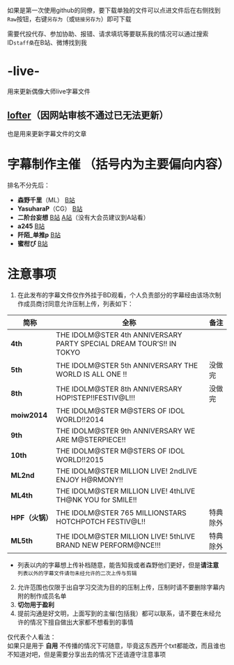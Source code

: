 如果是第一次使用github的同僚，要下载单独的文件可以点进文件后在右侧找到`Raw`按钮，右键`另存为`（或`链接另存为`）即可下载  

需要代投代存、参加协助、报错、请求填坑等要联系我的情况可以通过搜索ID`staff桑`在B站、微博找到我

# -live-
用来更新偶像大师live字幕文件
## [lofter](https://staffsang.lofter.com/post/1f27d791_11a76b36)（因网站审核不通过已无法更新）
也是用来更新字幕文件的文章 



# 字幕制作主催 （括号内为主要偏向内容）
排名不分先后：
- **森野千里**（ML） [B站](https://space.bilibili.com/2724452/)  
- **YasuharaP**（CG） [B站](https://space.bilibili.com/205085081/)  
- **二阶台妄想** [B站](https://space.bilibili.com/258357/)  [A站](https://www.acfun.cn/u/449294)（没有大会员建议到A站看）  
- **a245** [B站](https://space.bilibili.com/4311183/)  
- **阡陌_单推p** [B站](https://space.bilibili.com/19555904/)  
- **蜜柑ぴ** [B站](https://space.bilibili.com/14971167/)  

# 注意事项
1. 在此发布的字幕文件仅作外挂于BD观看，个人负责部分的字幕经由该场次制作成员商讨同意允许压制上传，列表如下：  

|      简称      |                                全称                                   |    备注    |
|---------------|-----------------------------------------------------------------------|-----------|
|**4th**        | THE IDOLM@STER 4th ANNIVERSARY PARTY SPECIAL DREAM TOUR’S!! IN TOKYO  |  
|**5th**        | THE IDOLM@STER 5th ANNIVERSARY THE WORLD IS ALL ONE !!                |  没做完  |
|**8th**        | THE IDOLM@STER 8th ANNIVERSARY HOP!STEP!!FESTIV@L!!!                  |  没做完  |
|**moiw2014**   | THE IDOLM@STER M@STERS OF IDOL WORLD!!2014                            |    
|**9th**        | THE IDOLM@STER 9th ANNIVERSARY WE ARE M@STERPIECE!!                   |  
|**10th**       | THE IDOLM@STER M@STERS OF IDOL WORLD!!2015                            |
|**ML2nd**      | THE IDOLM@STER MILLION LIVE! 2ndLIVE ENJOY H@RMONY!!                  |  
|**ML4th**      | THE IDOLM@STER MILLION LIVE! 4thLIVE TH@NK YOU for SMILE!!            |
|**HPF（火锅）** | THE IDOLM@STER 765 MILLIONSTARS HOTCHPOTCH FESTIV@L!!                |  特典除外  |
|**ML5th**      | THE IDOLM@STER MILLION LIVE! 5thLIVE BRAND NEW PERFORM@NCE!!!         |  特典除外  |

- 列表以内的字幕想上传补档随意，能告知我或者森野他们更好，但是**请注意**  
`列表以外的字幕文件请勿未经允许的二次上传与剪辑`

2. 允许范围也仅限于出自学习交流为目的的压制上传，压制时请不要删除字幕内附的制作成员名单
3. **切勿用于盈利**
4. 提前沟通是好文明，上面写到的主催(包括我）都可以联系，请不要在未经允许的情况下擅自做出大家都不想看到的事情  

仅代表个人看法：  
如果只是用于 **自用** 不传播的情况下可随意，毕竟这东西开个txt都能改，而且谁也不知道对吧，但是需要分享出去的情况下还请遵守注意事项

